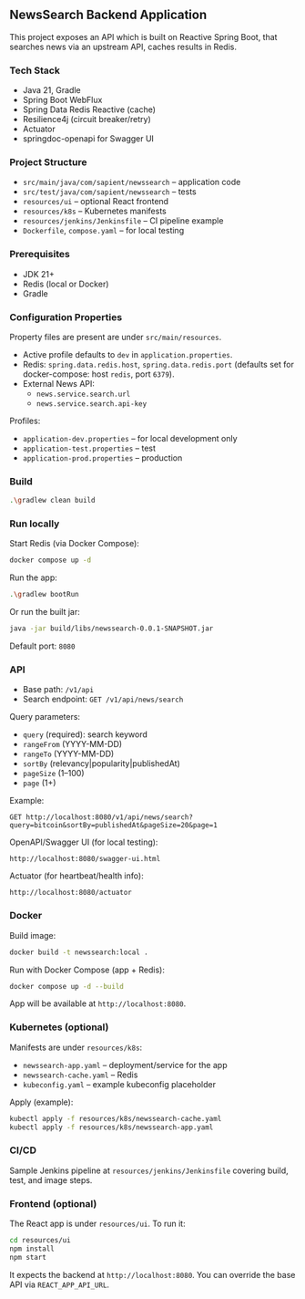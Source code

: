## NewsSearch Backend Application

This project exposes an API which is built on Reactive Spring Boot, that searches news via an upstream API, caches results in Redis.

### Tech Stack
- Java 21, Gradle
- Spring Boot WebFlux
- Spring Data Redis Reactive (cache)
- Resilience4j (circuit breaker/retry)
- Actuator
- springdoc-openapi for Swagger UI

### Project Structure
- `src/main/java/com/sapient/newssearch` – application code
- `src/test/java/com/sapient/newssearch` – tests
- `resources/ui` – optional React frontend
- `resources/k8s` – Kubernetes manifests
- `resources/jenkins/Jenkinsfile` – CI pipeline example
- `Dockerfile`, `compose.yaml` – for local testing

### Prerequisites
- JDK 21+
- Redis (local or Docker)
- Gradle

### Configuration Properties
Property files are present are under `src/main/resources`.
- Active profile defaults to `dev` in `application.properties`.
- Redis: `spring.data.redis.host`, `spring.data.redis.port` (defaults set for docker-compose: host `redis`, port `6379`).
- External News API:
  - `news.service.search.url`
  - `news.service.search.api-key`

Profiles:
- `application-dev.properties` – for local development only
- `application-test.properties` – test
- `application-prod.properties` – production

### Build
```bash
.\gradlew clean build
```

### Run locally
Start Redis (via Docker Compose):
```bash
docker compose up -d
```

Run the app:
```bash
.\gradlew bootRun
```

Or run the built jar:
```bash
java -jar build/libs/newssearch-0.0.1-SNAPSHOT.jar
```

Default port: `8080`

### API
- Base path: `/v1/api`
- Search endpoint: `GET /v1/api/news/search`

Query parameters:
- `query` (required): search keyword
- `rangeFrom` (YYYY-MM-DD)
- `rangeTo` (YYYY-MM-DD)
- `sortBy` (relevancy|popularity|publishedAt)
- `pageSize` (1–100)
- `page` (1+)

Example:
```
GET http://localhost:8080/v1/api/news/search?query=bitcoin&sortBy=publishedAt&pageSize=20&page=1
```

OpenAPI/Swagger UI (for local testing):
```
http://localhost:8080/swagger-ui.html
```

Actuator (for heartbeat/health info):
```
http://localhost:8080/actuator
```
### Docker
Build image:
```bash
docker build -t newssearch:local .
```

Run with Docker Compose (app + Redis):
```bash
docker compose up -d --build
```

App will be available at `http://localhost:8080`.

### Kubernetes (optional)
Manifests are under `resources/k8s`:
- `newssearch-app.yaml` – deployment/service for the app
- `newssearch-cache.yaml` – Redis
- `kubeconfig.yaml` – example kubeconfig placeholder

Apply (example):
```bash
kubectl apply -f resources/k8s/newssearch-cache.yaml
kubectl apply -f resources/k8s/newssearch-app.yaml
```

### CI/CD
Sample Jenkins pipeline at `resources/jenkins/Jenkinsfile` covering build, test, and image steps.

### Frontend (optional)
The React app is under `resources/ui`. To run it:
```bash
cd resources/ui
npm install
npm start
```
It expects the backend at `http://localhost:8080`. You can override the base API via `REACT_APP_API_URL`.

